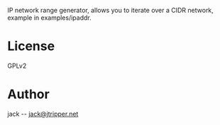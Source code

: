 IP network range generator, allows you to iterate over a CIDR network, example in examples/ipaddr.

# License

GPLv2

# Author

jack -- jack@jtripper.net
